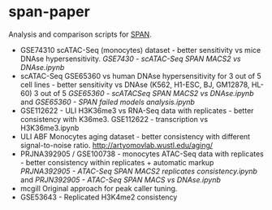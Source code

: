 span-paper
==========

Analysis and comparison scripts for [SPAN](https://research.jetbrains.org/groups/biolabs/tools/span-peak-analyzer).

* GSE74310 scATAC-Seq (monocytes) dataset - better sensitivity vs mice DNAse hypersensitivity. 
_GSE7430 - scATAC-Seq SPAN MACS2 vs DNAse.ipynb_
* scATAC-Seq GSE65360 vs human DNAse hypersensitivity for 3 out of 5 cell lines - better sensitivity vs DNAse
(K562, H1-ESC, BJ, GM12878, HL-60) 3 out of 5
_GSE65360 - scATACSeq SPAN MACS2 vs DNAse.ipynb_ and _GSE65360 - SPAN failed models analysis.ipynb_
* GSE112622 - ULI H3K36me3 vs RNA-Seq data with replicates - better consistency with K36me3. 
GSE112622 - transcription vs H3K36me3.ipynb
* ULI ABF Monocytes aging dataset - better consistency with different signal-to-noise ratio.
http://artyomovlab.wustl.edu/aging/
* PRJNA392905 / GSE100738 - monocytes ATAC-Seq data with replicates - better consistency within replicates + automatic markup
_PRJNA392905 - ATAC-Seq SPAN MACS2 replicates consistency.ipynb_ and _PRJN392905 - ATAC-Seq SPAN MACS vs DNAse.ipynb_
* mcgill Original approach for peak caller tuning.
* GSE53643 - Replicated H3K4me2 consistency